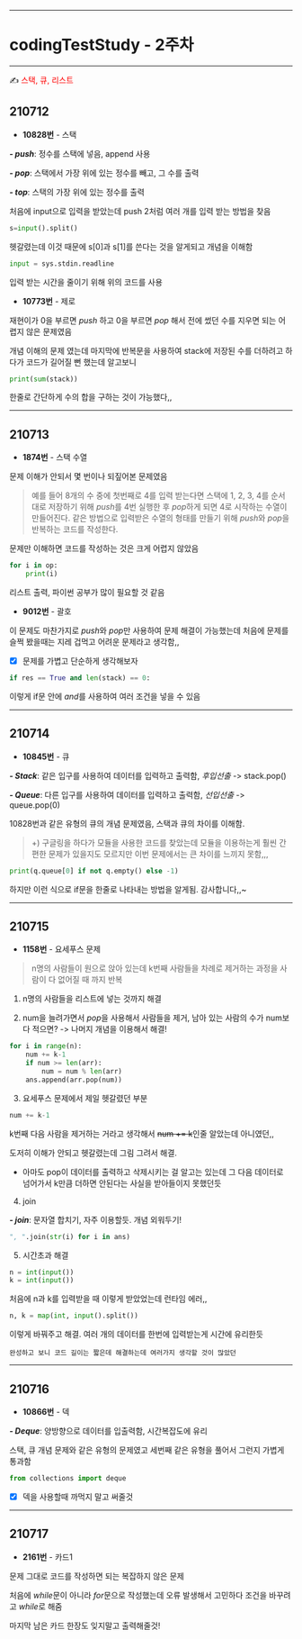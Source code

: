 
-----
# codingTestStudy - 2주차
-----

✍ <span style="color:red"> 스택, 큐, 리스트 </span>

## 210712
- **10828번** - 스택

***- push***: 정수를 스택에 넣음, append 사용

***- pop***: 스택에서 가장 위에 있는 정수를 빼고, 그 수를 출력

***- top***: 스택의 가장 위에 있는 정수를 출력

처음에 input으로 입력을 받았는데 push 2처럼 여러 개를 입력 받는 방법을 찾음
```py
s=input().split()
```
헷갈렸는데 이것 때문에 s[0]과 s[1]를 쓴다는 것을 알게되고 개념을 이해함

```py
input = sys.stdin.readline
```
입력 받는 시간을 줄이기 위해 위의 코드를 사용


- **10773번** - 제로

재현이가 0을 부르면 *push* 하고 0을 부르면 *pop* 해서 전에 썼던 수를 지우면 되는 어렵지 않은 문제였음

개념 이해의 문제 였는데 마지막에 반복문을 사용하여 stack에 저장된 수를 더하려고 하다가 코드가 길어질 뻔 했는데 알고보니

```py
print(sum(stack))
```
한줄로 간단하게 수의 합을 구하는 것이 가능했다,,

----
## 210713
- **1874번** - 스택 수열

문제 이해가 안되서 몇 번이나 되짚어본 문제였음

> 예를 들어 8개의 수 중에 첫번째로 4를 입력 받는다면 스택에 1, 2, 3, 4를 순서대로 저장하기 위해 *push*를 4번 실행한 후 *pop*하게 되면 4로 시작하는 수열이 만들어진다.
같은 방법으로 입력받은 수열의 형태를 만들기 위해 *push*와 *pop*을 반복하는 코드를 작성한다.

문제만 이해하면 코드를 작성하는 것은 크게 어렵지 않았음

```py
for i in op:
    print(i)
```
리스트 출력, 파이썬 공부가 많이 필요할 것 같음

- **9012번** - 괄호

이 문제도 마찬가지로 *push*와 *pop*만 사용하여 문제 해결이 가능했는데 처음에 문제를 슬쩍 봤을때는 지레 겁먹고 어려운 문제라고 생각함,,

- [X] 문제를 가볍고 단순하게 생각해보자

```py
if res == True and len(stack) == 0:
```
이렇게 if문 안에 *and*를 사용하여 여러 조건을 넣을 수 있음

----
## 210714
- **10845번** - 큐

***- Stack***: 같은 입구를 사용하여 데이터를 입력하고 출력함, *후입선출* -> stack.pop()

***- Queue***: 다른 입구를 사용하여 데이터를 입력하고 출력함, *선입선출* -> queue.pop(0)

10828번과 같은 유형의 큐의 개념 문제였음, 스택과 큐의 차이를 이해함. 

> +) 구글링을 하다가 모듈을 사용한 코드를 찾았는데 모듈을 이용하는게 훨씬 간편한 문제가 있을지도 모르지만  이번 문제에서는 큰 차이를 느끼지 못함,,, 

```py
print(q.queue[0] if not q.empty() else -1)
```
하지만 이런 식으로 if문을 한줄로 나타내는 방법을 알게됨. 감사합니다,,~

----
## 210715
- **1158번** - 요세푸스 문제

> n명의 사람들이 원으로 앉아 있는데 k번째 사람들을 차례로 제거하는 과정을 사람이 다 없어질 때 까지 반복

1) n명의 사람들을 리스트에 넣는 것까지 해결

2) num을 늘려가면서 *pop*을 사용해서 사람들을 제거, 남아 있는 사람의 수가 num보다 적으면? -> 나머지 개념을 이용해서 해결!

```py
for i in range(n):
    num += k-1
    if num >= len(arr):
        num = num % len(arr)
    ans.append(arr.pop(num))
```

3) 요세푸스 문제에서 제일 헷갈렸던 부분
```py
num += k-1
```
k번째 다음 사람을 제거하는 거라고 생각해서 ~~num += k~~인줄 알았는데 아니였던,, 

도저히 이해가 안되고 헷갈렸는데 그림 그려서 해결. 

- 아마도 pop이 데이터를 출력하고 삭제시키는 걸 알고는 있는데 그 다음 데이터로 넘어가서 k만큼 더하면 안된다는 사실을 받아들이지 못했던듯

4) join

***- join***: 문자열 합치기, 자주 이용할듯. 개념 외워두기!

```py
", ".join(str(i) for i in ans)
```
5) 시간초과 해결

```py
n = int(input())
k = int(input())
```
처음에 n과 k를 입력받을 때 이렇게 받았었는데 런타임 에러,,

```py
n, k = map(int, input().split())
```

이렇게 바꿔주고 해결. 여러 개의 데이터를 한번에 입력받는게 시간에 유리한듯

`완성하고 보니 코드 길이는 짧은데 해결하는데 여러가지 생각할 것이 많았던`

----
## 210716
- **10866번** - 덱

***- Deque***: 양방향으로 데이터를 입출력함, 시간복잡도에 유리

스택, 큐 개념 문제와 같은 유형의 문제였고 세번째 같은 유형을 풀어서 그런지 가볍게 통과함

```py
from collections import deque
```
- [X] 덱을 사용할때 까먹지 말고 써줄것

----
## 210717
- **2161번** - 카드1

문제 그대로 코드를 작성하면 되는 복잡하지 않은 문제

처음에 *while*문이 아니라 *for*문으로 작성했는데 오류 발생해서 고민하다 조건을 바꾸려고 *while*로 해줌

마지막 남은 카드 한장도 잊지말고 출력해줄것!

